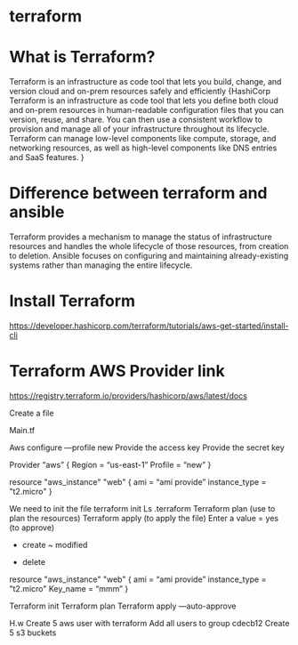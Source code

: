 # terraform

# What is Terraform?
Terraform is an infrastructure as code tool that lets you build, change, and version cloud and on-prem resources safely and efficiently
{HashiCorp Terraform is an infrastructure as code tool that lets you define both cloud and on-prem resources in human-readable configuration files that you can version, reuse, and share. You can then use a consistent workflow to provision and manage all of your infrastructure throughout its lifecycle. Terraform can manage low-level components like compute, storage, and networking resources, as well as high-level components like DNS entries and SaaS features.
}

# Difference between terraform and ansible

Terraform provides a mechanism to manage the status of infrastructure resources and handles the whole lifecycle of those resources, from creation to deletion. Ansible focuses on configuring and maintaining already-existing systems rather than managing the entire lifecycle.

# Install Terraform

https://developer.hashicorp.com/terraform/tutorials/aws-get-started/install-cli

# Terraform AWS Provider link 
https://registry.terraform.io/providers/hashicorp/aws/latest/docs

Create a file 

Main.tf
  
Aws configure —profile new 
   Provide the access key 
   Provide the secret key 

Provider “aws” {
  Region = “us-east-1”
  Profile = “new”
}

resource "aws_instance" "web" {
  ami = “ami provide” 
  instance_type = "t2.micro"
}

We need to init the file 
terraform init
Ls .terraform
Terraform plan (use to plan the resources)
Terraform apply (to apply the file)
Enter a value = yes (to approve)


 
+ create 
~ modified 
- delete

resource "aws_instance" "web" {
  ami = “ami provide” 
  instance_type = "t2.micro"
  Key_name = “mmm”
}

Terraform init
Terraform plan 
Terraform apply —auto-approve 


H.w 
Create 5 aws user with terraform 
Add all users to group cdecb12 
Create 5 s3 buckets





